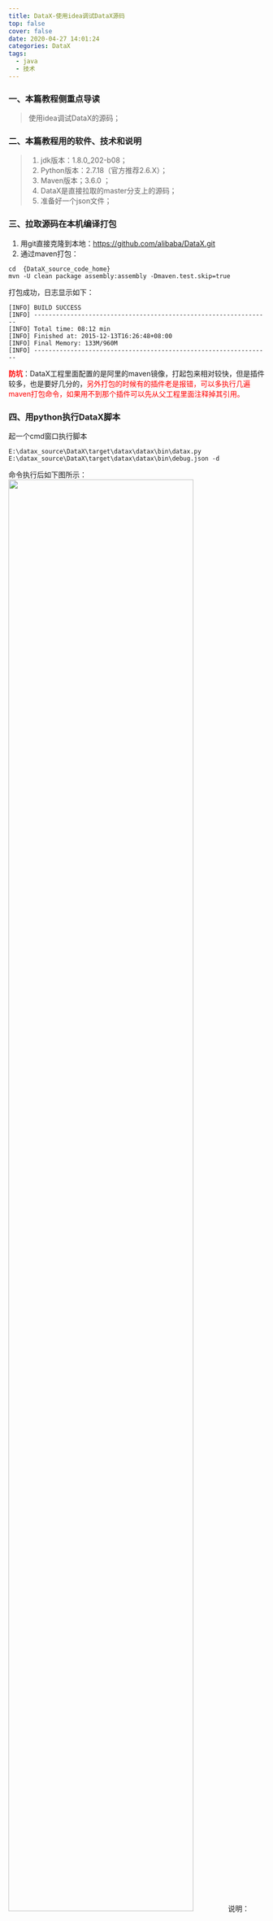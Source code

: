 ```yaml
---
title: DataX-使用idea调试DataX源码
top: false
cover: false
date: 2020-04-27 14:01:24
categories: DataX
tags: 
  - java
  - 技术
---
```

### 一、本篇教程侧重点导读
> 使用idea调试DataX的源码；

### 二、本篇教程用的软件、技术和说明
> 1. jdk版本：1.8.0_202-b08；
> 2. Python版本：2.7.18（官方推荐2.6.X）；
> 3. Maven版本；3.6.0 ；
> 4. DataX是直接拉取的master分支上的源码；
> 5. 准备好一个json文件；

### 三、拉取源码在本机编译打包
1. 用git直接克隆到本地：https://github.com/alibaba/DataX.git
2. 通过maven打包：
````
cd  {DataX_source_code_home}
mvn -U clean package assembly:assembly -Dmaven.test.skip=true
````
 打包成功，日志显示如下：
 ````
[INFO] BUILD SUCCESS
[INFO] -----------------------------------------------------------------
[INFO] Total time: 08:12 min
[INFO] Finished at: 2015-12-13T16:26:48+08:00
[INFO] Final Memory: 133M/960M
[INFO] -----------------------------------------------------------------
 ````
 **<font color=red>防坑</font>**：DataX工程里面配置的是阿里的maven镜像，打起包来相对较快，但是插件较多，也是要好几分的，<font color=red>另外打包的时候有的插件老是报错，可以多执行几遍maven打包命令，如果用不到那个插件可以先从父工程里面注释掉其引用。</font>
 
### 四、用python执行DataX脚本
起一个cmd窗口执行脚本
````
E:\datax_source\DataX\target\datax\datax\bin\datax.py E:\datax_source\DataX\target\datax\datax\bin\debug.json -d
```` 
 命令执行后如下图所示：
 <img style="width:85%;height:85%" src="https://staticfile.erdongchen.top/blog/blogPicture/20200427/4.1.png"  align=left/>
  说明：
  1. datax.py脚本是打包成功后，在target目录下的那个文件
  2. debug.json是用户配置同步的文件
  3. -d 是运行debug模式
  4. ip是本机的ip，端口9999是在datax.py脚本文件中，debug时的默认开放端口，可修改
  5. 此时，本机的这个端口已经开放了，等待程序调用
 
### 五、在idea中配置Remote
 <img style="width:85%;height:85%" src="https://staticfile.erdongchen.top/blog/blogPicture/20200427/5.1.png"  align=left/>
 配置完成后，在DataX的主程序入口打个debug点（DataX的主程序入口在com.alibaba.datax.core.Engine类的main方法）：
 <img style="width:85%;height:85%" src="https://staticfile.erdongchen.top/blog/blogPicture/20200427/5.2.png"  align=left/>
 即可开始源码解析之旅！
 
### 六、乱码解决
 在cmd窗口debug的时候，DataX打印的日志可能会有乱码，可以在命令行键入`chcp 65001`即可；这个方法只可以在该cmd窗口有效，下次再打开cmd窗口就失效了，可以修改注册表，来永久修改，方法自行百度。